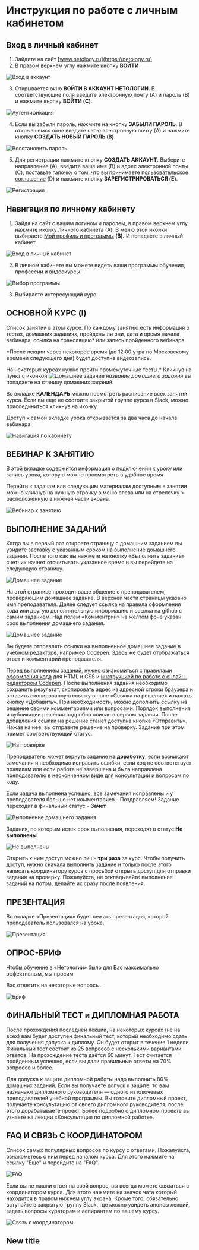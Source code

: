 # Инструкция по работе с личным кабинетом


## Вход в личный кабинет 
1. Зайдите на сайт [www.netology.ru](https://netology.ru)
2. В правом верхнем углу нажмите кнопку **ВОЙТИ**

![Вход в аккаунт](../img/account-enter.png)

3. Открывается окно **ВОЙТИ В АККАУНТ НЕТОЛОГИИ**. В соответствующие поля введите электронную почту (A) и пароль (B) и нажмите кнопку **ВОЙТИ (C)**.

![Аутентификация](../img/account-autentification.png)

4. Если вы забыли пароль, нажмите на кнопку **ЗАБЫЛИ ПАРОЛЬ**. В открывшемся окне введите свою электронную почту (A) и нажмите кнопку **СОЗДАТЬ НОВЫЙ ПАРОЛЬ (B)**.

![Восстановить пароль](../img/account-forgot-password.png)

5. Для регистрации нажмите кнопку **СОЗДАТЬ АККАУНТ**. Выберите направление (A), введите ваше имя (B) и адрес электронной почты (C), поставьте галочку о том, что вы принимаете [пользовательское соглашение](https://netology.ru/legal) (D) и нажмите кнопку **ЗАРЕГИСТРИРОВАТЬСЯ (E)**.

![Регистрация](../img/account-create-account.png)


## Навигация по личному кабинету
1. Зайдя на сайт с вашим логином и паролем, в правом верхнем углу нажмите иконку личного кабинета (A). В меню этой иконки выбираете [Мой профиль и программы](https://netology.ru/profile) **(B).** И попадаете в личный кабинет.

![Вход в личный кабинет](../img/account-enter-account.png)

2. В личном кабинете вы можете видеть ваши программы обучения, профессии и видеокурсы.

![Выбор программы](../img/account-choose-course.png)

3. Выбираете интересующий курс.


## **ОСНОВНОЙ КУРС (I)**
Список занятий в этом курсе. По каждому занятию есть информация о тестах, домашних заданиях, пройдены ли они, дата и время начала вебинара, ссылка на трансляцию* или запись пройденного вебинара.

 *После лекции через некоторое время (до 12:00 утра по Московскому времени следующего дня) будет доступна видеозапись.

На некоторых курсах нужно пройти промежуточные тесты.* Кликнув на пункт c иконкой  ![Домашнее задание](account_img/homework_icon.png)  *название домашнего задания*  вы попадаете на станицу домашних заданий. 

Во вкладке **КАЛЕНДАРЬ** можно посмотреть расписание всех занятий курса.
Если вы еще не состоите закрытой группе курса в Slack, можно присоединиться кликнув на иконку.

Доступ к самой вкладке урока открывается за два часа до начала вебинара.

![Навигация по кабинету](account_img/main_course_startpage.jpg)


## **ВЕБИНАР К ЗАНЯТИЮ**
В этой вкладке содержится информация о подключении к уроку или запись урока, которую можно просмотреть в удобное время

Перейти к задачам или следующим материалам доступным в занятии можно кликнув на нужную строчку в меню слева или на стрелочку > расположенную в нижней части экрана.

![Вебинар к занятию](account_img/vebinar_screen.jpg)


## **ВЫПОЛНЕНИЕ ЗАДАНИЙ**
Когда вы в первый раз откроете страницу с домашним заданием вы увидите заставку с указанным сроком на выполнение домашнего задания. После того как вы нажмете на кнопку «Выполнить задание» счетчик начнет отсчитывать указанное время и вы перейдете на следующую страницу.

![Домашнее задание](account_img/homework_start_screen.jpg)

На этой странице проходит ваше общение с преподавателем, проверяющим домашнее задание. В верхней части страницы указано имя преподавателя. Далее следует ссылка на правила оформления кода или другую дополнительную информацию и ссылка на github с самим заданием. Над полем «Комментрий» на желтом фоне указан срок выполнения домашнего задания.

![Домашнее задание](account_img/homework_active_screen.jpg)

Вы будете отправлять ссылки на выполненное домашнее задание в учебном редакторе, например Codepen. Здесь же будет отображаться ответ и комментарий преподавателя.

Перед выполнением заданий, нужно ознакомиться с [правилами оформления кода](https://netology-university.bitbucket.io/codestyle/index.html) для HTML и CSS и [инструкцией по работе с онлайн-редактором Codepen](https://netology-university.bitbucket.io/guides/wm/codepen-guide/). После выполнения задания необходимо сохранить результат, скопировать адрес из адресной строки браузера и вставить скопированную ссылку в поле «Ссылка на решение» и нажать кнопку «Добавить». При необходимости, можно дополнить ссылку на решение своими комментариями или вопросами. Порядок выполнения и публикации решения подробно описан в первом задании. После добавления ссылки на решение станет доступна кнопка «Отправить». Нажав на нее, вы отправите решение на проверку. 
Задание при этом примет соответствующий статус.

![На проверке](account_img/on_cheking.png)

Преподаватель может вернуть задание **на доработку**, если возникают замечания и необходимо исправить ошибки, если код не соответствует правилам или если работа не завершена и была направлена преподавателю в неоконченном виде для консультации и вопросам по коду.

Если задача выполнена успешно, все замечания исправлены и у преподавателя больше нет комментариев - Поздравляем! Задание переходит в финальный статус - **Зачет**

![Выполнение домашнего задания](account_img/accept.png)

Задания, по которым истек срок выполнения, переходят в статус **Не выполнены**. 

![Не выполнены](account_img/expired_homework.png)

Открыть к ним доступ можно лишь **три раза** за курс. Чтобы получить доступ, нужно сначала выполнить задание и только после этого
написать координатору курса с просьбой открыть доступ для отправки задания на проверку. Пожалуйста, не откладывайте выполнение заданий на потом, делайте их сразу после появления.


## **ПРЕЗЕНТАЦИЯ**
Во вкладке «Презентация» будет лежать презентация, которой преподаватель пользовался на уроке.

![Презентация](account_img/prezentation_screen.jpg)


## **ОПРОС-БРИФ**
Чтобы обучение в «Нетологии» было для Вас максимально эффективным, мы просим

Вас ответить на некоторые вопросы.

![Бриф](account_img/brif.png)


## **ФИНАЛЬНЫЙ ТЕСТ** и **ДИПЛОМНАЯ РАБОТА** 
После прохождения последней лекции, на некоторых курсах (не на всех) вам будет доступен финальный тест, который необходимо сдать для получения допуска к диплому. Он будет открыт в течение 1 недели. Финальный тест состоит из 25 вопросов с несколькими вариантами ответов. На прохождение теста даётся 60 минут. Тест считается пройденным успешно, если вы дали правильные ответы на 70% вопросов и более.

Для допуска к защите дипломной работы надо выполнить 80% домашних заданий. Если вы получаете допуск к защите, то вам назначают дипломного руководителя — одного из ключевых преподавателей учебной программы. Вы готовите дипломный проект, получаете консультацию от своего дипломного руководителя, после этого дорабатываете проект. 
Более подробно о дипломном проекте вы узнаете на лекции «Консультация по дипломной работе».


## **FAQ И СВЯЗЬ С КООРДИНАТОРОМ**
Список самых популярных вопросов по курсу с ответами. Пожалуйста, ознакомьтесь с ним перед началом курса.
Для этого нажмите на ссылку "Еще" и перейдите на "FAQ".

![FAQ](account_img/FAQ.png)

Если вы не нашли ответ на свой вопрос, вы всегда можете связаться с координатором курса. Для этого нажмите на значок чата который находится в правом нижнем углу экрана. Кроме того, обязательно вступайте в закрытую группу Slack, где можно увидеть анонсы лекций, задать вопросы кураторам и аспирантам по вашему курсу.

![Связь с координатором](account_img/connect_to.png)

## New title